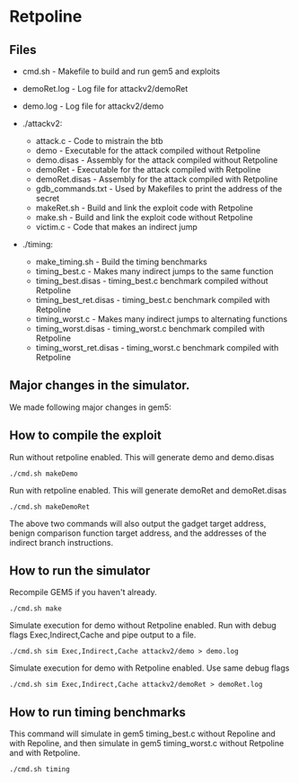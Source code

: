 
# Retpoline

## Files
* cmd.sh - Makefile to build and run gem5 and exploits
* demoRet.log - Log file for attackv2/demoRet
* demo.log - Log file for attackv2/demo

* ./attackv2:
    * attack.c - Code to mistrain the btb
    * demo - Executable for the attack compiled without Retpoline
    * demo.disas - Assembly for the attack compiled without Retpoline
    * demoRet - Executable for the attack compiled with Retpoline
    * demoRet.disas - Assembly for the attack compiled with Retpoline
    * gdb\_commands.txt - Used by Makefiles to print the address of the secret
    * makeRet.sh - Build and link the exploit code with Retpoline
    * make.sh - Build and link the exploit code without Retpoline
    * victim.c - Code that makes an indirect jump

* ./timing:
    * make\_timing.sh - Build the timing benchmarks
    * timing\_best.c - Makes many indirect jumps to the same function
    * timing\_best.disas - timing\_best.c benchmark compiled without Retpoline
    * timing\_best\_ret.disas - timing\_best.c benchmark compiled with Retpoline
    * timing\_worst.c - Makes many indirect jumps to alternating functions
    * timing\_worst.disas - timing\_worst.c benchmark compiled with Retpoline
    * timing\_worst\_ret.disas - timing\_worst.c benchmark compiled with Retpoline
    
## Major changes in the simulator.

We made following major changes in gem5:

## How to compile the exploit
Run without retpoline enabled. This will generate demo and demo.disas
```
./cmd.sh makeDemo
```
Run with retpoline enabled. This will generate demoRet and demoRet.disas
```
./cmd.sh makeDemoRet
```
The above two commands will also output the gadget target address, benign comparison function target address, and the addresses of the indirect branch instructions.
## How to run the simulator
Recompile GEM5 if you haven't already.
```
./cmd.sh make
```
Simulate execution for demo without Retpoline enabled. Run with debug flags Exec,Indirect,Cache and pipe output to a file.
```
./cmd.sh sim Exec,Indirect,Cache attackv2/demo > demo.log
```
Simulate execution for demo with Retpoline enabled. Use same debug flags
```
./cmd.sh sim Exec,Indirect,Cache attackv2/demoRet > demoRet.log
```
## How to run timing benchmarks
This command will simulate in gem5 timing\_best.c without Repoline and with Repoline, and then simulate in gem5 timing\_worst.c without Retpoline and with Retpoline.
```
./cmd.sh timing
```
